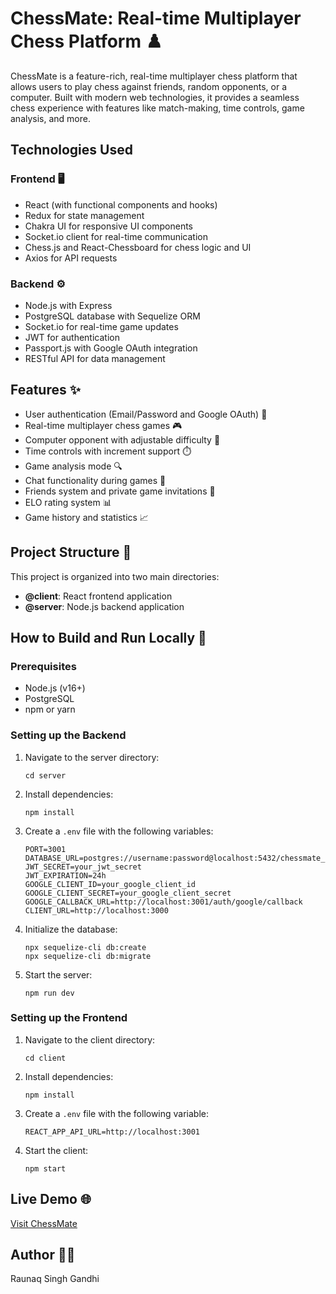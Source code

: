 # ChessMate: Real-time Multiplayer Chess Platform ♟️

ChessMate is a feature-rich, real-time multiplayer chess platform that allows users to play chess against friends, random opponents, or a computer. Built with modern web technologies, it provides a seamless chess experience with features like match-making, time controls, game analysis, and more.

## Technologies Used

### Frontend 🖥️
- React (with functional components and hooks)
- Redux for state management
- Chakra UI for responsive UI components
- Socket.io client for real-time communication
- Chess.js and React-Chessboard for chess logic and UI
- Axios for API requests

### Backend ⚙️
- Node.js with Express
- PostgreSQL database with Sequelize ORM
- Socket.io for real-time game updates
- JWT for authentication
- Passport.js with Google OAuth integration
- RESTful API for data management

## Features ✨
- User authentication (Email/Password and Google OAuth) 🔐
- Real-time multiplayer chess games 🎮
- Computer opponent with adjustable difficulty 🤖
- Time controls with increment support ⏱️
- Game analysis mode 🔍
- Chat functionality during games 💬
- Friends system and private game invitations 👥
- ELO rating system 📊
- Game history and statistics 📈

## Project Structure 📁
This project is organized into two main directories:
- **@client**: React frontend application
- **@server**: Node.js backend application

## How to Build and Run Locally 🚀

### Prerequisites
- Node.js (v16+)
- PostgreSQL
- npm or yarn

### Setting up the Backend
1. Navigate to the server directory:
   ```
   cd server
   ```

2. Install dependencies:
   ```
   npm install
   ```

3. Create a `.env` file with the following variables:
   ```
   PORT=3001
   DATABASE_URL=postgres://username:password@localhost:5432/chessmate_db
   JWT_SECRET=your_jwt_secret
   JWT_EXPIRATION=24h
   GOOGLE_CLIENT_ID=your_google_client_id
   GOOGLE_CLIENT_SECRET=your_google_client_secret
   GOOGLE_CALLBACK_URL=http://localhost:3001/auth/google/callback
   CLIENT_URL=http://localhost:3000
   ```

4. Initialize the database:
   ```
   npx sequelize-cli db:create
   npx sequelize-cli db:migrate
   ```

5. Start the server:
   ```
   npm run dev
   ```

### Setting up the Frontend
1. Navigate to the client directory:
   ```
   cd client
   ```

2. Install dependencies:
   ```
   npm install
   ```

3. Create a `.env` file with the following variable:
   ```
   REACT_APP_API_URL=http://localhost:3001
   ```

4. Start the client:
   ```
   npm start
   ```

## Live Demo 🌐

[Visit ChessMate](https://chess-mate-frontend.vercel.app/) 

## Author 👨‍💻

Raunaq Singh Gandhi



